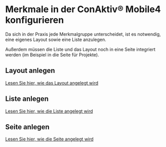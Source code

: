 # Merkmale in der ConAktiv® Mobile4 konfigurieren

Da sich in der Praxis jede Merkmalgruppe unterscheidet, ist es notwendig, eine eigenes Layout sowie eine Liste anzulegen.

Außerdem müssen die Liste und das Layout noch in eine Seite integriert werden (im Beispiel in die Seite für Projekte).


## Layout anlegen

[Lesen Sie hier, wie das Layout angelegt wird](./layout-anlegen/index.md)


## Liste anlegen

[Lesen Sie hier, wie die Liste angelegt wird](./liste-anlegen/index.md)


## Seite anlegen

[Lesen Sie hier, wie die Seite angelegt wird](./seite-anlegen/index.md)
